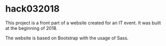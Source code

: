 # hack032018

This project is a front part of a website created for an IT event. It was built at the beginning of 2018.

The website is based on Bootstrap with the usage of Sass.
